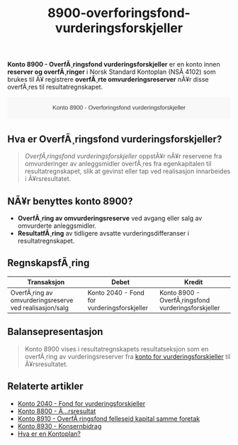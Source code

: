﻿---
title: "8900-overforingsfond-vurderingsforskjeller"
meta_title: "8900-overforingsfond-vurderingsforskjeller"
meta_description: '**Konto 8900 - OverfÃ¸ringsfond vurderingsforskjeller** er en konto innen **reserver og overfÃ¸ringer** i Norsk Standard Kontoplan (NSÂ 4102) som brukes til Ã¥ ...'
slug: 8900-overforingsfond-vurderingsforskjeller
type: blog
layout: pages/single
---

**Konto 8900 - OverfÃ¸ringsfond vurderingsforskjeller** er en konto innen **reserver og overfÃ¸ringer** i Norsk Standard Kontoplan (NSÂ 4102) som brukes til Ã¥ registrere **overfÃ¸rte omvurderingsreserver** nÃ¥r disse overfÃ¸res til resultatregnskapet.

![Illustrasjon av konto 8900 overforingsfond vurderingsforskjeller](8900-overforingsfond-vurderingsforskjeller-image.svg)

## Hva er OverfÃ¸ringsfond vurderingsforskjeller?

> *OverfÃ¸ringsfond vurderingsforskjeller* oppstÃ¥r nÃ¥r reservene fra omvurderinger av anleggsmidler overfÃ¸res fra egenkapitalen til resultatregnskapet, slik at gevinst eller tap ved realisasjon innarbeides i Ã¥rsresultatet.

## NÃ¥r benyttes konto 8900?

* **OverfÃ¸ring av omvurderingsreserve** ved avgang eller salg av omvurderte anleggsmidler.
* **ResultatfÃ¸ring** av tidligere avsatte vurderingsdifferanser i resultatregnskapet.

## RegnskapsfÃ¸ring

| Transaksjon                                            | Debet                                      | Kredit                                             |
|--------------------------------------------------------|--------------------------------------------|----------------------------------------------------|
| OverfÃ¸ring av omvurderingsreserve ved realisasjon/salg | Konto 2040 - Fond for vurderingsforskjeller | Konto 8900 - OverfÃ¸ringsfond vurderingsforskjeller |

## Balansepresentasjon

> Konto 8900 vises i resultatregnskapets resultatseksjon som en overfÃ¸ring av vurderingsreserver fra [konto for vurderingsforskjeller](/blogs/kontoplan/2040-fond-for-vurderingsforskjeller "Konto 2040 - Fond for vurderingsforskjeller: Fond for vurderingsforskjeller ved omvurdering") til Ã¥rsresultatet.

## Relaterte artikler

* [Konto 2040 - Fond for vurderingsforskjeller](/blogs/kontoplan/2040-fond-for-vurderingsforskjeller "Konto 2040 - Fond for vurderingsforskjeller: Fond for vurderingsforskjeller ved omvurdering")
* [Konto 8800 - Ã…rsresultat](/blogs/kontoplan/8800-arsresultat "Konto 8800 - Ã…rsresultat: Ã…rets nettoresultat og resultatdisponering")
* [Konto 8910 - OverfÃ¸ringsfond felleseid kapital samme foretak](/blogs/kontoplan/8910-overforingsfond-felleseid-kapital-samme-foretak "Konto 8910 - OverfÃ¸ringsfond felleseid kapital samme foretak")
* [Konto 8930 - Konsernbidrag](/blogs/kontoplan/8930-konsernbidrag "Konto 8930 - Konsernbidrag: Konsernbidrag mellom selskaper i konsern")
* [Hva er en Kontoplan?](/blogs/regnskap/hva-er-kontoplan "Hva er en Kontoplan? Komplett Guide til Kontoplaner i Norsk Regnskap")
